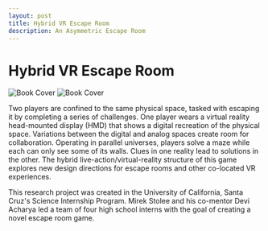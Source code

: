 ```yaml
---
layout: post
title: Hybrid VR Escape Room
description: An Asymmetric Escape Room
---
```


Hybrid VR Escape Room
============

![Book Cover](/portfolio/assets/images/vr.png "VR Space")
![Book Cover](/portfolio/assets/images/liveaction.jpg "Physical Space")

Two players are confined to the same physical space, tasked with escaping it by completing a series of challenges. One player wears a virtual reality head-mounted display (HMD) that shows a digital recreation of the physical space. Variations between the digital and analog spaces create room for collaboration. Operating in parallel universes, players solve a maze while each can only see some of its walls. Clues in one reality lead to solutions in the other. The hybrid live-action/virtual-reality structure of this game explores new design directions for escape rooms and other co-located VR experiences. 

This research project was created in the University of California, Santa Cruz's Science Internship Program. Mirek Stolee and his co-mentor Devi Acharya led a team of four high school interns with the goal of creating a novel escape room game. 
